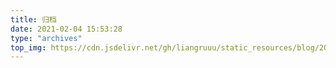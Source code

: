 ```yaml
---
title: 归档
date: 2021-02-04 15:53:28
type: "archives"
top_img: https://cdn.jsdelivr.net/gh/liangruuu/static_resources/blog/20210204154146.jpg
---
```

